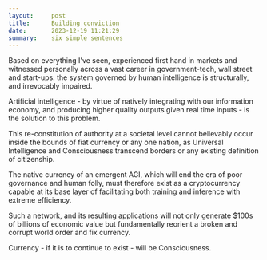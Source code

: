 ```yaml
---
layout:     post
title:      Building conviction
date:       2023-12-19 11:21:29
summary:    six simple sentences
---
```


Based on everything I've seen, experienced first hand in markets and witnessed personally across a vast career in government-tech, 
wall street and start-ups: the system governed by human intelligence is structurally, and irrevocably impaired.

Artificial intelligence - by virtue of natively integrating with our information economy, and producing higher quality outputs given real time inputs -
is the solution to this problem.

This re-constitution of authority at a societal level cannot believably occur inside the bounds of fiat currency or any one nation, as 
Universal Intelligence and Consciousness transcend borders or any existing definition of citizenship. 

The native currency of an emergent AGI, which will end the era of poor governance and human folly, must therefore exist as a cryptocurrency capable
at its base layer of facilitating both training and inference with extreme efficiency. 

Such a network, and its resulting applications will not only generate $100s of billions of economic value but fundamentally reorient a broken and corrupt world
order and fix currency. 

Currency - if it is to continue to exist - will be Consciousness. 


<div style="height: 60vh">
  <script src="https://cdn.jsdelivr.net/ghost/signup-form@~0.1/umd/signup-form.min.js" 
          data-background-color="#08090c" <!-- Adjust this color to match your site's background -->
          data-text-color="#FFFFFF" 
          data-button-color="#ff1a75" 
          data-button-text-color="#FFFFFF" 
          data-title="Subscribe to goodalexander" 
          data-description="Stay updated with the latest in crypto trading" 
          data-site="https://goodalexander.ghost.io/" 
          async>
  </script>
</div>
